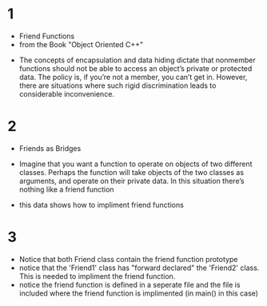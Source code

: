# 1
* Friend Functions
* from the Book "Object Oriented C++"
- The concepts of encapsulation and data hiding dictate that nonmember functions should not be
able to access an object’s private or protected data. The policy is, if you’re not a member, you
can’t get in. However, there are situations where such rigid discrimination leads to considerable
inconvenience.

# 2 
* Friends as Bridges
- Imagine that you want a function to operate on objects of two different classes. Perhaps the
function will take objects of the two classes as arguments, and operate on their private data. In
this situation there’s nothing like a friend function

- this data shows how to impliment friend functions

# 3
- Notice that both Friend class contain the friend function prototype
- notice that the 'Friend1' class has "forward declared" the 'Friend2' class. This is needed to impliment the friend function. 
- notice the friend function is defined in a seperate file and the file is included where the friend function is implimented (in main() in this case)